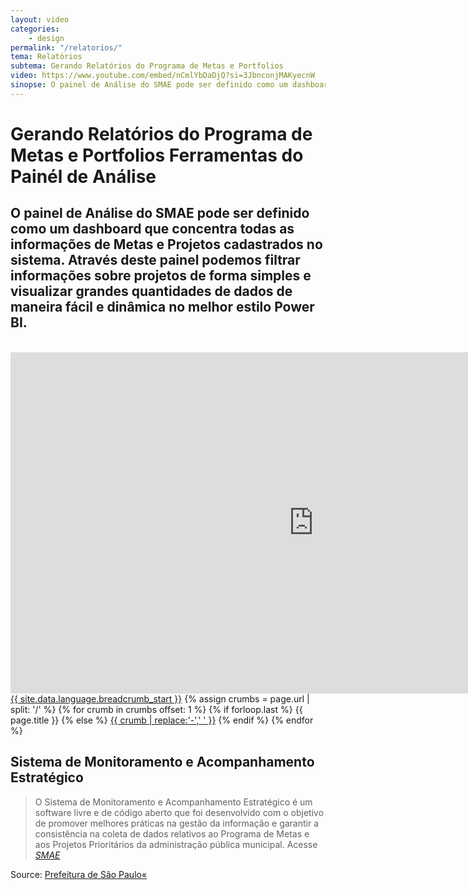 ```yaml
---
layout: video
categories:
    - design
permalink: "/relatorios/"
tema: Relatórios
subtema: Gerando Relatórios do Programa de Metas e Portfolios 
video: https://www.youtube.com/embed/nCmlYbDaDjQ?si=3JbnconjMAKyecnW
sinopse: O painel de Análise do SMAE pode ser definido como um dashboard que concentra todas as informações de Metas e Projetos cadastrados no sistema. Através deste painel podemos filtrar informações sobre projetos de forma simples e visualizar grandes quantidades de dados de maneira fácil e dinâmica no melhor estilo Power BI. 
---
```



<!--Title-->
# Gerando Relatórios do Programa de Metas e Portfolios Ferramentas do Painél de Análise

<!--Teaser-->

## O painel de Análise do SMAE pode ser definido como um dashboard que concentra todas as informações de Metas e Projetos cadastrados no sistema. Através deste painel podemos filtrar informações sobre projetos de forma simples e visualizar grandes quantidades de dados de maneira fácil e dinâmica no melhor estilo Power BI. 

<br>

<!--Video-->

<iframe width='970' height='546' src='https://www.youtube.com/embed/nCmlYbDaDjQ?si=3JbnconjMAKyecnW' frameborder='0' allowfullscreen></iframe>

<!--Breadcrumbs-->


<nav class="breadcrumbs" role="menubar" aria-label="breadcrumbs">
 <a href="{{ site.url }}{{ site.baseurl }}">{{ site.data.language.breadcrumb_start }}</a>
 {% assign crumbs = page.url | split: '/' %}
   {% for crumb in crumbs offset: 1 %}
    {% if forloop.last %}
        <a class="current">{{ page.title }}</a>
    {% else %}
        <a href="{{ site.url }}{{ site.baseurl }}{% assign crumb_limit = forloop.index | plus: 1 %}{% for crumb in crumbs limit: crumb_limit %}{{ crumb | append: '/' }}{% endfor %}">{{ crumb | replace:'-',' ' }}</a>
    {% endif %}
  {% endfor %}
</nav>



<!--more-->


## Sistema de Monitoramento e Acompanhamento Estratégico

> O Sistema de Monitoramento e Acompanhamento Estratégico é um software livre e de código aberto que foi desenvolvido com o objetivo de promover melhores práticas na gestão da informação e garantir a consistência na coleta de dados relativos ao Programa de Metas e aos Projetos Prioritários da administração pública municipal. Acesse <cite>[SMAE](https://smae.prefeitura.sp.fgv.br/login)</cite>



Source: [Prefeitura de São Paulo«](https://www.capital.sp.gov.br/)
